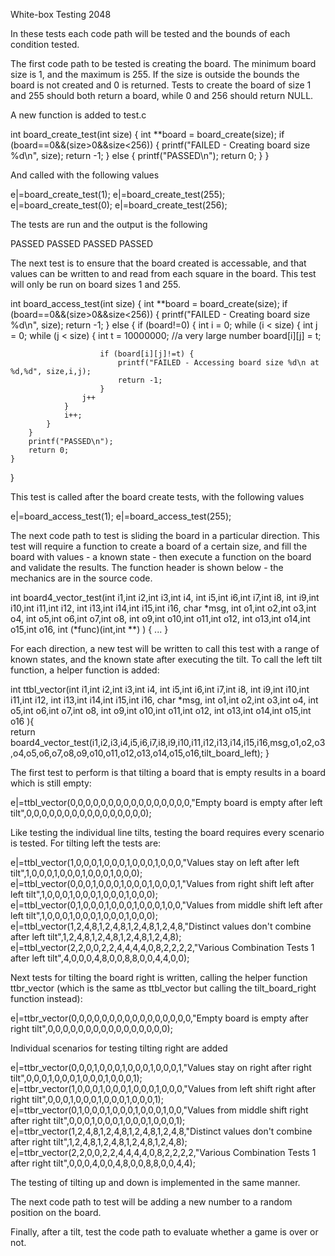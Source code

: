 White-box Testing 2048

In these tests each code path will be tested and the bounds of each condition tested.

The first code path to be tested is creating the board. The minimum board size is 1, and the maximum is 255. If the size is outside the bounds the board is not created and 0 is returned. Tests to create the board of size 1 and 255 should both return a board, while 0 and 256 should return NULL.

A new function is added to test.c

int board_create_test(int size) {
	int **board = board_create(size);
	if (board==0&&(size>0&&size<256)) {
		printf("FAILED - Creating board size %d\n", size);
		return -1;
	}
	else {
		printf("PASSED\n");
		return 0;
	}
}

And called with the following values

  e|=board_create_test(1);
  e|=board_create_test(255);
  e|=board_create_test(0);
  e|=board_create_test(256);

The tests are run and the output is the following

PASSED
PASSED
PASSED
PASSED

The next test is to ensure that the board created is accessable, and that values can be written to and read from each square in the board. This test will only be run on board sizes 1 and 255.

int board_access_test(int size) {
	int **board = board_create(size);
	if (board==0&&(size>0&&size<256)) {
		printf("FAILED - Creating board size %d\n", size);
		return -1;
	}
	else {
		if (board!=0) {
			int i = 0;
			while (i < size) {
				int j = 0;
				while (j < size) {
						int t = 10000000; //a very large number
						board[i][j] = t;
						
						if (board[i][j]!=t) {
							printf("FAILED - Accessing board size %d\n at %d,%d", size,i,j);
							return -1;
						}
					j++
				}
				i++;
			}
		}
		printf("PASSED\n");
		return 0;
	}
}

This test is called after the board create tests, with the following values

  e|=board_access_test(1);
  e|=board_access_test(255);



The next code path to test is sliding the board in a particular direction.  This test will require a function to create a board of a certain size, and fill the board with values - a known state - then execute a function on the board and validate the results. The function header is shown below - the mechanics are in the source code.

int board4_vector_test(int i1,int i2,int i3,int i4,
					   int i5,int i6,int i7,int i8,
					   int i9,int i10,int i11,int i12,
					   int i13,int i14,int i15,int i16,
					   char *msg,
                       int o1,int o2,int o3,int o4,
					   int o5,int o6,int o7,int o8,
					   int o9,int o10,int o11,int o12,
					   int o13,int o14,int o15,int o16,
                       int (*func)(int,int **)
					   ) { ... }

For each direction, a new test will be written to call this test with a range of known states, and the known state after executing the tilt. To call the left tilt function, a helper function is added:

int ttbl_vector(int i1,int i2,int i3,int i4,
				int i5,int i6,int i7,int i8,
				int i9,int i10,int i11,int i12,
				int i13,int i14,int i15,int i16,
				char *msg,
				int o1,int o2,int o3,int o4,
				int o5,int o6,int o7,int o8,
				int o9,int o10,int o11,int o12,
				int o13,int o14,int o15,int o16
				){	
	return board4_vector_test(i1,i2,i3,i4,i5,i6,i7,i8,i9,i10,i11,i12,i13,i14,i15,i16,msg,o1,o2,o3,o4,o5,o6,o7,o8,o9,o10,o11,o12,o13,o14,o15,o16,tilt_board_left);
}

The first test to perform is that tilting a board that is empty results in a board which is still empty:

  e|=ttbl_vector(0,0,0,0,0,0,0,0,0,0,0,0,0,0,0,0,"Empty board is empty after left tilt",0,0,0,0,0,0,0,0,0,0,0,0,0,0,0,0);

Like testing the individual line tilts, testing the board requires every scenario is tested. For tilting left the tests are:

  e|=ttbl_vector(1,0,0,0,1,0,0,0,1,0,0,0,1,0,0,0,"Values stay on left after left tilt",1,0,0,0,1,0,0,0,1,0,0,0,1,0,0,0);
  e|=ttbl_vector(0,0,0,1,0,0,0,1,0,0,0,1,0,0,0,1,"Values from right shift left after left tilt",1,0,0,0,1,0,0,0,1,0,0,0,1,0,0,0);
  e|=ttbl_vector(0,1,0,0,0,1,0,0,0,1,0,0,0,1,0,0,"Values from middle shift left after left tilt",1,0,0,0,1,0,0,0,1,0,0,0,1,0,0,0);
  e|=ttbl_vector(1,2,4,8,1,2,4,8,1,2,4,8,1,2,4,8,"Distinct values don't combine after left tilt",1,2,4,8,1,2,4,8,1,2,4,8,1,2,4,8);
  e|=ttbl_vector(2,2,0,0,2,2,4,4,4,4,0,8,2,2,2,2,"Various Combination Tests 1 after left tilt",4,0,0,0,4,8,0,0,8,8,0,0,4,4,0,0);

Next tests for tilting the board right is written, calling the helper function ttbr_vector (which is the same as ttbl_vector but calling the tilt_board_right function instead):

  e|=ttbr_vector(0,0,0,0,0,0,0,0,0,0,0,0,0,0,0,0,"Empty board is empty after right tilt",0,0,0,0,0,0,0,0,0,0,0,0,0,0,0,0);

Individual scenarios for testing tilting right are added

  e|=ttbr_vector(0,0,0,1,0,0,0,1,0,0,0,1,0,0,0,1,"Values stay on right after right tilt",0,0,0,1,0,0,0,1,0,0,0,1,0,0,0,1);
  e|=ttbr_vector(1,0,0,0,1,0,0,0,1,0,0,0,1,0,0,0,"Values from left shift right after right tilt",0,0,0,1,0,0,0,1,0,0,0,1,0,0,0,1);
  e|=ttbr_vector(0,1,0,0,0,1,0,0,0,1,0,0,0,1,0,0,"Values from middle shift right after right tilt",0,0,0,1,0,0,0,1,0,0,0,1,0,0,0,1);
  e|=ttbr_vector(1,2,4,8,1,2,4,8,1,2,4,8,1,2,4,8,"Distinct values don't combine after right tilt",1,2,4,8,1,2,4,8,1,2,4,8,1,2,4,8);
  e|=ttbr_vector(2,2,0,0,2,2,4,4,4,4,0,8,2,2,2,2,"Various Combination Tests 1 after right tilt",0,0,0,4,0,0,4,8,0,0,8,8,0,0,4,4);

The testing of tilting up and down is implemented in the same manner.

The next code path to test will be adding a new number to a random position on the board.

Finally, after a tilt, test the code path to evaluate whether a game is over or not.
